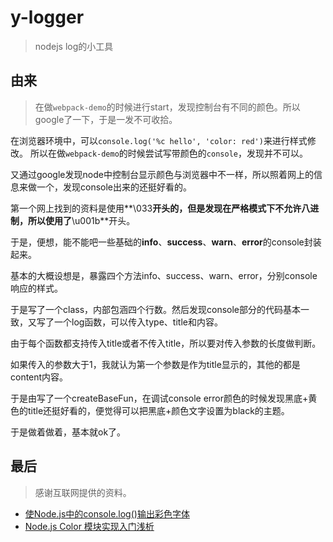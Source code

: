 # y-logger

> nodejs log的小工具

## 由来
> 在做`webpack-demo`的时候进行start，发现控制台有不同的颜色。所以google了一下，于是一发不可收拾。

在浏览器环境中，可以`console.log('%c hello', 'color: red')`来进行样式修改。
所以在做`webpack-demo`的时候尝试写带颜色的`console`，发现并不可以。

又通过google发现node中控制台显示颜色与浏览器中不一样，所以照着网上的信息来做一个，发现console出来的还挺好看的。

第一个网上找到的资料是使用**\\033**开头的，但是发现在严格模式下不允许八进制，所以使用了**\\u001b**开头。

于是，便想，能不能吧一些基础的**info**、**success**、**warn**、**error**的console封装起来。

基本的大概设想是，暴露四个方法info、success、warn、error，分别console响应的样式。

于是写了一个class，内部包涵四个行数。然后发现console部分的代码基本一致，又写了一个log函数，可以传入type、title和内容。

由于每个函数都支持传入title或者不传入title，所以要对传入参数的长度做判断。

如果传入的参数大于1，我就认为第一个参数是作为title显示的，其他的都是content内容。

于是由写了一个createBaseFun，在调试console error颜色的时候发现黑底+黄色的title还挺好看的，便觉得可以把黑底+颜色文字设置为black的主题。

于是做着做着，基本就ok了。

## 最后
> 感谢互联网提供的资料。

*	[使Node.js中的console.log()输出彩色字体](https://www.jianshu.com/p/cca3e72c3ba7)
*	[Node.js Color 模块实现入门浅析](https://zhuanlan.zhihu.com/p/27308276)
